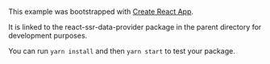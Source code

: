 This example was bootstrapped with [Create React App](https://github.com/facebook/create-react-app).

It is linked to the react-ssr-data-provider package in the parent directory for development purposes.

You can run `yarn install` and then `yarn start` to test your package.
